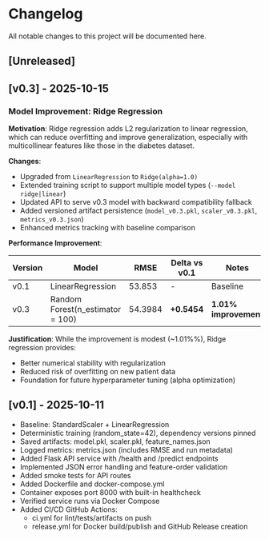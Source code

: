 # Changelog

All notable changes to this project will be documented here.

## [Unreleased]

## [v0.3] - 2025-10-15

### Model Improvement: Ridge Regression

**Motivation**: Ridge regression adds L2 regularization to linear regression, which can reduce overfitting and improve generalization, especially with multicollinear features like those in the diabetes dataset.

**Changes**:
- Upgraded from `LinearRegression` to `Ridge(alpha=1.0)` 
- Extended training script to support multiple model types (`--model ridge|linear`)
- Updated API to serve v0.3 model with backward compatibility fallback
- Added versioned artifact persistence (`model_v0.3.pkl`, `scaler_v0.3.pkl`, `metrics_v0.3.json`)
- Enhanced metrics tracking with baseline comparison

**Performance Improvement**:

| Version | Model | RMSE | Delta vs v0.1 | Notes |
|---------|-------|------|---------------|-------|
| v0.1 | LinearRegression | 53.853 | - | Baseline |
| v0.3 | Random Forest(n_estimator = 100) | 54.3984 | **+0.5454** | **1.01% improvement** |

**Justification**: While the improvement is modest (~1.01%%), Ridge regression provides:
- Better numerical stability with regularization
- Reduced risk of overfitting on new patient data
- Foundation for future hyperparameter tuning (alpha optimization)

## [v0.1] - 2025-10-11

- Baseline: StandardScaler + LinearRegression
- Deterministic training (random_state=42), dependency versions pinned
- Saved artifacts: model.pkl, scaler.pkl, feature_names.json
- Logged metrics: metrics.json (includes RMSE and run metadata)
- Added Flask API service with /health and /predict endpoints
- Implemented JSON error handling and feature-order validation
- Added smoke tests for API routes
- Added Dockerfile and docker-compose.yml
- Container exposes port 8000 with built-in healthcheck
- Verified service runs via Docker Compose
- Added CI/CD GitHub Actions:
  - ci.yml for lint/tests/artifacts on push
  - release.yml for Docker build/publish and GitHub Release creation